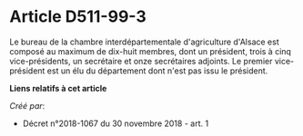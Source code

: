 # Article D511-99-3

Le bureau de la chambre interdépartementale d'agriculture d'Alsace est composé au maximum de dix-huit membres, dont un
président, trois à cinq vice-présidents, un secrétaire et onze secrétaires adjoints. Le premier vice-président est un élu du
département dont n'est pas issu le président.

**Liens relatifs à cet article**

_Créé par_:

  - Décret n°2018-1067 du 30 novembre 2018 - art. 1
